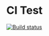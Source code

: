 # CI Test

[![Build status](https://ci.appveyor.com/api/projects/status/whtryqjt1w1oraq3?svg=true)](https://ci.appveyor.com/project/allvb/function)